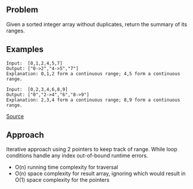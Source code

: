 ## Problem
Given a sorted integer array without duplicates, return the summary of its ranges.

## Examples
```
Input:  [0,1,2,4,5,7]
Output: ["0->2","4->5","7"]
Explanation: 0,1,2 form a continuous range; 4,5 form a continuous range.
```
```
Input:  [0,2,3,4,6,8,9]
Output: ["0","2->4","6","8->9"]
Explanation: 2,3,4 form a continuous range; 8,9 form a continuous range.
```

[Source](https://leetcode.com/problems/summary-ranges/description/)

## Approach
Iterative approach using 2 pointers to keep track of range.
While loop conditions handle any index out-of-bound runtime errors.

* O(n) running time complexity for traversal
* O(n) space complexity for result array, ignoring which would result in O(1) space complexity for the pointers
